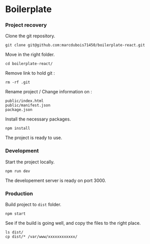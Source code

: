 Boilerplate
=======================================

### Project recovery

Clone the git repository.
```
git clone git@github.com:marcdubois71450/boilerplate-react.git
```
Move in the right folder.
```
cd boilerplate-react/
```
Remove link to hold git :
```
rm -rf .git
```

Rename project / Change information on :
```
public/index.html
public/manifest.json
package.json
```
Install the necessary packages.
```
npm install
```
The project is ready to use.


### Development
Start the project locally.
```
npm run dev
```
The developement server is ready on port 3000.


### Production
Build project to `dist` folder.
```
npm start
```
See if the build is going well, and copy the files to the right place.
```
ls dist/
cp dist/* /var/www/xxxxxxxxxxxx/
```
